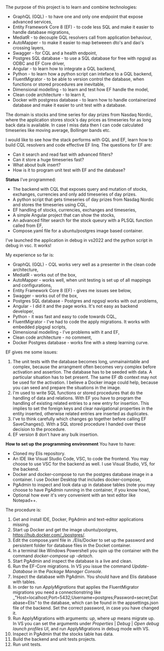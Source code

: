 The purpose of this project is to learn and combine technologies:
* GraphQL (GQL) - to have one and only one endpoint that expose advanced services,
* Entity Framework Core 8 (EF) - to code less SQL and make it easier to handle database migrations,
* MediatR - to decouple GQL resolvers call from application behaviour,
* AutoMapper - to make it easier to map betweeen dto's and dao's crossing layers,   
* Swagger - for CQL and a health endpoint,
* Postgres SQL database - to use a SQL database for free with npgsql as ODBC and EF Core driver,
* Angular - to learn how to integrate a GQL backend,
* Python - to learn how a python script can inteface to a GQL backend,
* FluentMigrator - to be able to version control the database, when functions or stored procedures are inevitable,
* Dimensional modelling - to learn and test how EF handle the model,
* Clean code architecture - to learn it,
* Docker with postgress database - to learn how to handle containerized database and make it easier to unit test with a database.

The domain is stocks and time series for day prizes from Nasdaq Nordic, where the application stores stock's day prices as timeseries for as long back data is available. In case I miss data then I can code calculated timeseries like moving average, Bollinger bands etc.

I would like to see how the stack performs with GQL and EF, learn how to build CQL resolvers and code effective EF linq.
The questions for EF are:
* Can it search and read fast with advanced filters?
* Can it store a huge timeseries fast?
* What about bulk insert?
* How is it to program unit test with EF and the database?

**Status**
I've programmed:
* The backend with CQL that exposes query and mutation of stocks, exchanges, currencies and only add timeseries of day prizes.
* A python script that gets timeseries of day prizes from Nasdag Nordic and stores the timeseries using CQL,
* EF handling of stocks, currencies, exchanges and timeseries,
* A simple Angular project that can show the stocks,
* An advanced filter search for the stock queury with a PLSQL function called from EF,
* Compose.yaml file for a ubuntu/postgres image based container.

I've launched the application in debug in vs2022 and the python script in debug in vsc. It works!

My experience so far is:
* GraphQL (GQL) - CQL works very well as a presenter in the clean code architecture,
* MediatR - works out of the box,
* AutoMapper - works well, when unit testing is set up of all mappings and configurations,
* Entity Framework Core 8 (EF) - gives me issues see below,
* Swagger - works out of the box,
* Postgres SQL database - Postgres and npgsql works with out problems,
* Angular - I did it and the page works. It's not easy as backend developer,
* Python - it was fast and easy to code towards CQL,
* FluentMigrator - I've had to code the apply migrations. It works with embedded plpgsql scripts,
* Dimensional modelling - I've problems with it and EF,
* Clean code architecture - no comment,
* Docker Postgres database - works fine with a steep learning curve.

EF gives me some issues:
1) The unit tests with the database becomes long, unmainaintable and complex, because the arrangment often becomes very complex before activation and assertion. The database has to be seeded with data. A particular situation has to bet present. The same EF db context may not be used for the activation. I believe a Docker image could help, because you can seed and prepare the situations in the image.
2) I'm used to write SQL functions or stored procedures that do the handling of data and relations. With EF you have to program the handling of existing related entries to a new entry for insertion. This implies to set the foreign keys and clear navigational properties in the entity inserted, otherwise related entries are inserted as duplicates.
3) I've to think carefully which changes go together before calling EF SaveChanges(). With a SQL stored procedure I handed over these decision to the procedure.
4) EF version 8 don't have any bulk insertion.

**How to set up the programming environment**
You have to have:
* Cloned my Elis repository.
* An IDE like Visual Studio Code, VSC, to code the frontend. You may choose to use VSC for the backend as well. I use Visual Studio, VS, for the backend.
* Docker and docker-compose to run the postgres database image in a container. I use Docker Desktop that includes docker-compose,
* PgAdmin to inspect and look data up in database tables (note you may choose to have PgAdmin running in the container, if you know how),
* Optional how ever it's very convenient with an text editor like Notepad++.

The procedure is:
1. Get and install IDE, Docker, PgAdmin and text-editor applications missing.
2. Start up Docker and get the image ubuntu/postgres, https://hub.docker.com/_/postgres/.
3. Edit the compose.yaml file in ./Elis/Docker to set up the password and persistent folder for database files in the Docket container.
4. In a terminal like Windows Powershell you spin up the container with the command _docker-compose up -detach_.
5. Start PgAdmin and inspect the database is a live and clean.
6. Run the EF-Core migrations. In VS you issue the command _Update-Database_ in the _Package Manager Console_.
7. Inspect the database with PgAdmin. You should have and Elis database with tables.
8. In order to run _ApplyMigrations_ that applies the FluentMigrator migrations you need a connectionstring like _"Host=localhost;Port=5432;Username=postgres;Password=secret;Database=Elis" to the database, which can be found in the appsettings.json file of the backend. Set the correct password, in case you have changed it.
9. Run ApplyMigrations with arguments: _<connectionsstring> up_, where _up_ means migrate up. In VS you can set the arguments under _Properties_ | _Debug_ | _Open debug launch profiles UI_, and run ApplyMigrations in debug mode with VS.
10. Inspect in PgAdmin that the stocks table has data.
11. Build the backend and unit tests projects.
12. Run unit tests.
